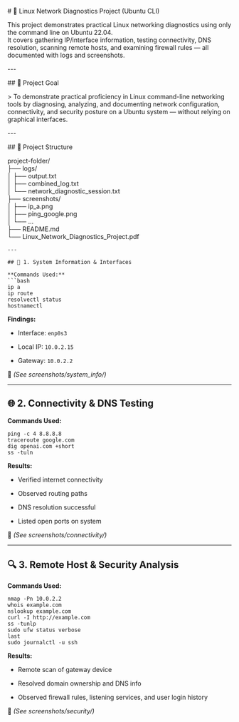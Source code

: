 \# 🔧 Linux Network Diagnostics Project (Ubuntu CLI)

This project demonstrates practical Linux networking diagnostics using only the command line on Ubuntu 22.04.    
It covers gathering IP/interface information, testing connectivity, DNS resolution, scanning remote hosts, and examining firewall rules — all documented with logs and screenshots.

\---

\#\# 🎯 Project Goal

\> To demonstrate practical proficiency in Linux command-line networking tools by diagnosing, analyzing, and documenting network configuration, connectivity, and security posture on a Ubuntu system — without relying on graphical interfaces.

\---

\#\# 📁 Project Structure

project-folder/  
 ├── logs/  
 │ ├── output.txt  
 │ ├── combined\_log.txt  
 │ └── network\_diagnostic\_session.txt  
 ├── screenshots/  
 │ ├── ip\_a.png  
 │ ├── ping\_google.png  
 │ └── ...  
 ├── README.md  
 └── Linux\_Network\_Diagnostics\_Project.pdf

`---`

`## 🧾 1. System Information & Interfaces`

`**Commands Used:**`  
```` ```bash ````  
`ip a`  
`ip route`  
`resolvectl status`  
`hostnamectl`

**Findings:**

* Interface: `enp0s3`

* Local IP: `10.0.2.15`

* Gateway: `10.0.2.2`

📸 *(See screenshots/system\_info/)*

---

## **🌐 2\. Connectivity & DNS Testing**

**Commands Used:**

`ping -c 4 8.8.8.8`  
`traceroute google.com`  
`dig openai.com +short`  
`ss -tuln`

**Results:**

* Verified internet connectivity

* Observed routing paths

* DNS resolution successful

* Listed open ports on system

📸 *(See screenshots/connectivity/)*

---

## **🔍 3\. Remote Host & Security Analysis**

**Commands Used:**

`nmap -Pn 10.0.2.2`  
`whois example.com`  
`nslookup example.com`  
`curl -I http://example.com`  
`ss -tunlp`  
`sudo ufw status verbose`  
`last`  
`sudo journalctl -u ssh`

**Results:**

* Remote scan of gateway device

* Resolved domain ownership and DNS info

* Observed firewall rules, listening services, and user login history

📸 *(See screenshots/security/)*

